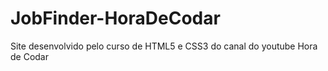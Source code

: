 # JobFinder-HoraDeCodar

Site desenvolvido pelo curso de HTML5 e CSS3 do canal do youtube Hora de Codar 
